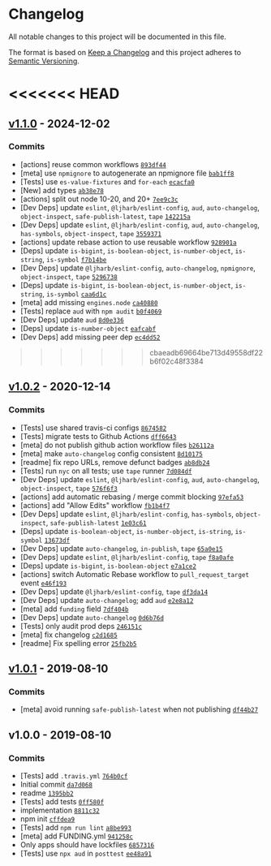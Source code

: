 # Changelog

All notable changes to this project will be documented in this file.

The format is based on [Keep a Changelog](https://keepachangelog.com/en/1.0.0/)
and this project adheres to [Semantic Versioning](https://semver.org/spec/v2.0.0.html).

<<<<<<< HEAD
=======
## [v1.1.0](https://github.com/inspect-js/which-boxed-primitive/compare/v1.0.2...v1.1.0) - 2024-12-02

### Commits

- [actions] reuse common workflows [`893df44`](https://github.com/inspect-js/which-boxed-primitive/commit/893df44f4d4ad653878aa0b470fc3437f25ad240)
- [meta] use `npmignore` to autogenerate an npmignore file [`bab1ff8`](https://github.com/inspect-js/which-boxed-primitive/commit/bab1ff84d391d94a419bb22a0be3d589b16732a4)
- [Tests] use `es-value-fixtures` and `for-each` [`ecacfa0`](https://github.com/inspect-js/which-boxed-primitive/commit/ecacfa01438228830b77fc006e3d366c8227c2b3)
- [New] add types [`ab38e78`](https://github.com/inspect-js/which-boxed-primitive/commit/ab38e78885752258f1e90487f2793173a3e81e5e)
- [actions] split out node 10-20, and 20+ [`7ee9c3c`](https://github.com/inspect-js/which-boxed-primitive/commit/7ee9c3c27b31289db6970cb2024621cdef4dc5ae)
- [Dev Deps] update `eslint`, `@ljharb/eslint-config`, `aud`, `auto-changelog`, `object-inspect`, `safe-publish-latest`, `tape` [`142215a`](https://github.com/inspect-js/which-boxed-primitive/commit/142215aeb898604e356e46708a7fad0d1113d764)
- [Dev Deps] update `eslint`, `@ljharb/eslint-config`, `aud`, `auto-changelog`, `has-symbols`, `object-inspect`, `tape` [`3559371`](https://github.com/inspect-js/which-boxed-primitive/commit/3559371556c26688418e6ea06e52dfd51cce29e7)
- [actions] update rebase action to use reusable workflow [`928901a`](https://github.com/inspect-js/which-boxed-primitive/commit/928901a781ddcb75cec158f3d0a273100d8f3f80)
- [Deps] update `is-bigint`, `is-boolean-object`, `is-number-object`, `is-string`, `is-symbol` [`f7b14be`](https://github.com/inspect-js/which-boxed-primitive/commit/f7b14bed64b6f784221dfe229b583c512d2bcb2c)
- [Dev Deps] update `@ljharb/eslint-config`, `auto-changelog`, `npmignore`, `object-inspect`, `tape` [`5296738`](https://github.com/inspect-js/which-boxed-primitive/commit/5296738a192d9d006a5874dcc262080df108da62)
- [Deps] update `is-bigint`, `is-boolean-object`, `is-number-object`, `is-string`, `is-symbol` [`caa6d1c`](https://github.com/inspect-js/which-boxed-primitive/commit/caa6d1cb8e44c6b8100431dd643e9817f361921c)
- [meta] add missing `engines.node` [`ca40880`](https://github.com/inspect-js/which-boxed-primitive/commit/ca40880bb94282871229a7f1d678609b71f4d120)
- [Tests] replace `aud` with `npm audit` [`b0f4069`](https://github.com/inspect-js/which-boxed-primitive/commit/b0f40690697c2a963dd7100eec500f138a79f4ae)
- [Dev Deps] update `aud` [`8d0e336`](https://github.com/inspect-js/which-boxed-primitive/commit/8d0e336ee7385ed6a94d6362e62e25c54d155a2d)
- [Deps] update `is-number-object` [`eafcabf`](https://github.com/inspect-js/which-boxed-primitive/commit/eafcabf3f00c7d716bffdfc0ceeca62387349c7d)
- [Dev Deps] add missing peer dep [`ec4dd52`](https://github.com/inspect-js/which-boxed-primitive/commit/ec4dd520dbe77e33341d94479aec3b42817b4cbf)

>>>>>>> cbaeadb69664be713d49558df22b6f02c48f3384
## [v1.0.2](https://github.com/inspect-js/which-boxed-primitive/compare/v1.0.1...v1.0.2) - 2020-12-14

### Commits

- [Tests] use shared travis-ci configs [`8674582`](https://github.com/inspect-js/which-boxed-primitive/commit/86745829b6a92cff2cfb0d3c0414ec9afdc2a087)
- [Tests] migrate tests to Github Actions [`dff6643`](https://github.com/inspect-js/which-boxed-primitive/commit/dff6643405ba4d6dc6694a25904c8f72f273ece8)
- [meta] do not publish github action workflow files [`b26112a`](https://github.com/inspect-js/which-boxed-primitive/commit/b26112a4e4ac6beec8f54c734135dbf9e9ba16f9)
- [meta] make `auto-changelog` config consistent [`8d10175`](https://github.com/inspect-js/which-boxed-primitive/commit/8d10175171154cd6c8f8a016aa7fb71b5044acf6)
- [readme] fix repo URLs, remove defunct badges [`ab8db24`](https://github.com/inspect-js/which-boxed-primitive/commit/ab8db247573723dbcda68469118d08c7c2692c67)
- [Tests] run `nyc` on all tests; use `tape` runner [`7d084df`](https://github.com/inspect-js/which-boxed-primitive/commit/7d084dfc5251230e9399a81782c0b9d7ae5d1901)
- [Dev Deps] update `eslint`, `@ljharb/eslint-config`, `aud`, `auto-changelog`, `object-inspect`, `tape` [`576f6f3`](https://github.com/inspect-js/which-boxed-primitive/commit/576f6f308aed35ef1d3392bb9472def59482ed13)
- [actions] add automatic rebasing / merge commit blocking [`97efa53`](https://github.com/inspect-js/which-boxed-primitive/commit/97efa53a307678323e63f576c07db9ff84846fd3)
- [actions] add "Allow Edits" workflow [`fb1b4f7`](https://github.com/inspect-js/which-boxed-primitive/commit/fb1b4f7cd753fcced74ac054b20c8b2bfafe7953)
- [Dev Deps] update `eslint`, `@ljharb/eslint-config`, `has-symbols`, `object-inspect`, `safe-publish-latest` [`1e03c61`](https://github.com/inspect-js/which-boxed-primitive/commit/1e03c6153693d385833acc15178f675e6ce5ddd0)
- [Deps] update `is-boolean-object`, `is-number-object`, `is-string`, `is-symbol` [`13673df`](https://github.com/inspect-js/which-boxed-primitive/commit/13673dff6e43f0a915377c3e5740ec24e86d6bb7)
- [Dev Deps] update `auto-changelog`, `in-publish`, `tape` [`65a0e15`](https://github.com/inspect-js/which-boxed-primitive/commit/65a0e155fc46a9237692233a51ec9573621135d2)
- [Dev Deps] update `eslint`, `@ljharb/eslint-config`, `tape` [`f8a0afe`](https://github.com/inspect-js/which-boxed-primitive/commit/f8a0afea82938d64f3d2d240268afbd346d0c4da)
- [Deps] update `is-bigint`, `is-boolean-object` [`e7a1ce2`](https://github.com/inspect-js/which-boxed-primitive/commit/e7a1ce25371c00ee726f1c0cc5b6acf10d51ec50)
- [actions] switch Automatic Rebase workflow to `pull_request_target` event [`e46f193`](https://github.com/inspect-js/which-boxed-primitive/commit/e46f193298b158db5c8aba889803513e4ee38957)
- [Dev Deps] update `@ljharb/eslint-config`, `tape` [`df3da14`](https://github.com/inspect-js/which-boxed-primitive/commit/df3da1424552a5d22e203a0abf1710106bfd4ae2)
- [Dev Deps] update `auto-changelog`; add `aud` [`e2e8a12`](https://github.com/inspect-js/which-boxed-primitive/commit/e2e8a12c6fbf8c48e760ea1d1ccd5e8d2d6fbf24)
- [meta] add `funding` field [`7df404b`](https://github.com/inspect-js/which-boxed-primitive/commit/7df404b20cd50b2b87e6645b130fefa8ee98810e)
- [Dev Deps] update `auto-changelog` [`0d6b76d`](https://github.com/inspect-js/which-boxed-primitive/commit/0d6b76dbbe760581fa86a0c3f254988fe5d27770)
- [Tests] only audit prod deps [`246151c`](https://github.com/inspect-js/which-boxed-primitive/commit/246151cc1407b3b1ef42014db993f62670bd82ff)
- [meta] fix changelog [`c2d1685`](https://github.com/inspect-js/which-boxed-primitive/commit/c2d16856deffbf86e0b5029e69b65d8aa758ec3d)
- [readme] Fix spelling error [`25fb2b5`](https://github.com/inspect-js/which-boxed-primitive/commit/25fb2b56e1f708c6364923e4bae384f818ecf57f)

## [v1.0.1](https://github.com/inspect-js/which-boxed-primitive/compare/v1.0.0...v1.0.1) - 2019-08-10

### Commits

- [meta] avoid running `safe-publish-latest` when not publishing [`df44b27`](https://github.com/inspect-js/which-boxed-primitive/commit/df44b27875a8f5c3c596663ecb4a063f9fc7bde3)

## v1.0.0 - 2019-08-10

### Commits

- [Tests] add `.travis.yml` [`764b0cf`](https://github.com/inspect-js/which-boxed-primitive/commit/764b0cf75f8d2b3a0ad2056de5f4ad85d5d1b765)
- Initial commit [`da7d068`](https://github.com/inspect-js/which-boxed-primitive/commit/da7d068913d591294bf155db5d438f7804d71b9a)
- readme [`1395bb2`](https://github.com/inspect-js/which-boxed-primitive/commit/1395bb27b72137ac01e48ee398a0f54e93fd87f5)
- [Tests] add tests [`0ff580f`](https://github.com/inspect-js/which-boxed-primitive/commit/0ff580f99579cd4424af7b814bd76fcb69a2b04e)
- implementation [`8811c32`](https://github.com/inspect-js/which-boxed-primitive/commit/8811c3262a57963634cdc83ceb5bb2c5e9ae4e7e)
- npm init [`cffdea9`](https://github.com/inspect-js/which-boxed-primitive/commit/cffdea9755eabfa2f9ec62a6fcbce0c28f04495b)
- [Tests] add `npm run lint` [`a8be993`](https://github.com/inspect-js/which-boxed-primitive/commit/a8be9933fec1b21267acd847df77f6438e07e3b9)
- [meta] add FUNDING.yml [`941258c`](https://github.com/inspect-js/which-boxed-primitive/commit/941258c70c9a397466e05b614126cb8c7be77b99)
- Only apps should have lockfiles [`6857316`](https://github.com/inspect-js/which-boxed-primitive/commit/68573165d8ce842cdf15d94af82f8cccb961b8cf)
- [Tests] use `npx aud` in `posttest` [`ee48a91`](https://github.com/inspect-js/which-boxed-primitive/commit/ee48a9144bea23bde5cc47788a54d5aa7969d489)
